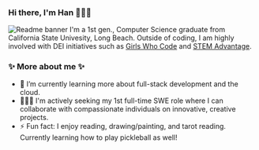 ### Hi there, I'm Han 👩🏻‍💻 
<img src="https://github.com/hanpm/hanpm/blob/main/github-readme-banner.png?raw=true" alt="Readme banner"></img>
I'm a 1st gen., Computer Science graduate from California State Univesity, Long Beach. 
Outside of coding, I am highly involved with DEI initiatives such as [Girls Who Code](https://girlswhocode.com/) and [STEM Advantage](https://stemadvantage.org/). 

### ✨ More about me ✨
- 🌱 I’m currently learning more about full-stack development and the cloud.
- 👩🏻‍💻 I'm actively seeking my 1st full-time SWE role where I can collaborate with compassionate individuals on innovative, creative projects.
- ⚡ Fun fact: I enjoy reading, drawing/painting, and tarot reading. Currently learning how to play pickleball as well! 

